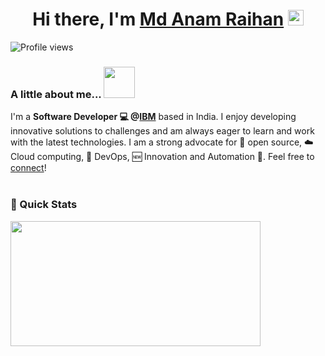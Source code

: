 <div align="center">
   <h1>Hi there, I'm <a href="https://github.com/iamar7/">Md Anam Raihan</a> <img src="https://media.giphy.com/media/hvRJCLFzcasrR4ia7z/giphy.gif" width="25px"> </h1>
</div>

![Profile views](https://komarev.com/ghpvc/?username=iamar7&style=flat-square)

### A little about me...  <img src="https://media.giphy.com/media/VgCDAzcKvsR6OM0uWg/giphy.gif" width="50"> 
I'm a **Software Developer 💻 @[IBM](https://www.ibm.com/cloud)** based in India. I enjoy developing innovative solutions to challenges and am always eager to learn and work with the latest technologies.  I am a strong advocate for 📜 open source, :cloud: Cloud computing, 🚀 DevOps, :new: Innovation and Automation :robot:. Feel free to [connect](https://www.linkedin.com/in/anam-raihan/)! <br/><br/>

### 🚀 Quick Stats

<img src="https://github-readme-stats.vercel.app/api?username=iamar7&show_icons=true&theme=highcontrast" width="400" height="200" />





<!--
**iamar7/iamar7** is a ✨ _special_ ✨ repository because its `README.md` (this file) appears on your GitHub profile.

Here are some ideas to get you started:

- 🔭 I’m currently working on ...
- 🌱 I’m currently learning ...
- 👯 I’m looking to collaborate on ...
- 🤔 I’m looking for help with ...
- 💬 Ask me about ...
- 📫 How to reach me: ...
- 😄 Pronouns: ...
- ⚡ Fun fact: ...
-->





